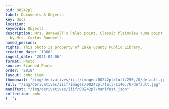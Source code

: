 ```yaml
---
pid: 00242pl
label: Documents & Objects
key: docs
location: 
keywords: Objects
description: Mrs. Bonewell's Paleo point. Classic Plainview Yuma point found in 1968
  by Mrs. Carlos Bonewell.
named_persons: 
rights: This photo is property of Lake County Public Library.
creation_date: '1968'
ingest_date: '2021-04-06'
format: Photo
source: Scanned Photo
order: '2818'
layout: cmhc_item
thumbnail: "/img/derivatives/iiif/images/00242pl/full/250,/0/default.jpg"
full: "/img/derivatives/iiif/images/00242pl/full/1140,/0/default.jpg"
manifest: "/img/derivatives/iiif/00242pl/manifest.json"
collection: cmhc
! '': 
---
```

